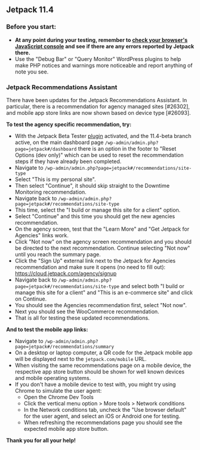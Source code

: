 ## Jetpack 11.4

### Before you start:

- **At any point during your testing, remember to [check your browser's JavaScript console](https://wordpress.org/support/article/using-your-browser-to-diagnose-javascript-errors/#step-3-diagnosis) and see if there are any errors reported by Jetpack there.**
- Use the "Debug Bar" or "Query Monitor" WordPress plugins to help make PHP notices and warnings more noticeable and report anything of note you see.

### Jetpack Recommendations Assistant

There have been updates for the Jetpack Recommendations Assistant. In particular, there is a recommendation for agency managed sites [#26302], and mobile app store links are now shown based on device type [#26093].

**To test the agency specific recommendation, try:**

- With the Jetpack Beta Tester [plugin](https://jetpack.com/download-jetpack-beta/) activated, and the 11.4-beta branch active, on the main dashboard page `/wp-admin/admin.php?page=jetpack#/dashboard` there is an option in the footer to "Reset Options (dev only)" which can be used to reset the recommendation steps if they have already been completed.
- Navigate to `/wp-admin/admin.php?page=jetpack#/recommendations/site-type`
- Select "This is my personal site".
- Then select "Continue", it should skip straight to the Downtime Monitoring recommendation.
- Navigate back to `/wp-admin/admin.php?page=jetpack#/recommendations/site-type`
- This time, select the "I build or manage this site for a client" option.
- Select "Continue" and this time you should get the new agencies recommendation.
- On the agency screen, test that the "Learn More" and "Get Jetpack for Agencies" links work.
- Click "Not now" on the agency screen recommendation and you should be directed to the next recommendation. Continue selecting "Not now" until you reach the summary page.
- Click the "Sign Up" external link next to the Jetpack for Agencies recommendation and make sure it opens (no need to fill out): https://cloud.jetpack.com/agency/signup
- Navigate back to `/wp-admin/admin.php?page=jetpack#/recommendations/site-type` and select both "I build or manage this site for a client" and "This is an e-commerce site" and click on Continue.
- You should see the Agencies recommendation first, select "Not now".
- Next you should see the WooCommerce recommendation.
- That is all for testing these updated recommendations.

**And to test the mobile app links:**

- Navigate to `/wp-admin/admin.php?page=jetpack#/recommendations/summary`
- On a desktop or laptop computer, a QR code for the Jetpack mobile app will be displayed next to the `jetpack.com/mobile` URL.
- When visiting the same recommendations page on a mobile device, the respective app store button should be shown for well known devices and mobile operating systems.
- If you don't have a mobile device to test with, you might try using Chrome to simulate the user agent:
  - Open the Chrome Dev Tools
  - Click the vertical menu option > More tools > Network conditions
  - In the Network conditions tab, uncheck the "Use browser default" for the user agent, and select an iOS or Android one for testing.
  - When refreshing the recommendations page you should see the expected mobile app store button.

**Thank you for all your help!**
